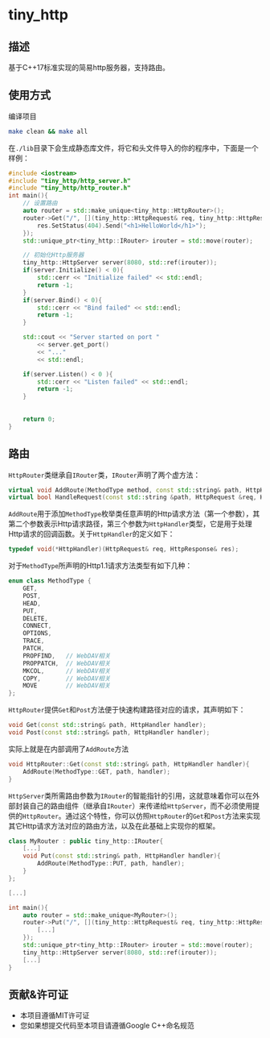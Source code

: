 # tiny_http

## 描述

基于C++17标准实现的简易http服务器，支持路由。

## 使用方式

编译项目

```sh
make clean && make all
```

在`./lib`目录下会生成静态库文件，将它和头文件导入的你的程序中，下面是一个样例：

```cpp
#include <iostream>
#include "tiny_http/http_server.h"
#include "tiny_http/http_router.h"
int main(){
    // 设置路由
    auto router = std::make_unique<tiny_http::HttpRouter>();
    router->Get("/", [](tiny_http::HttpRequest& req, tiny_http::HttpResponse& res){
        res.SetStatus(404).Send("<h1>HelloWorld</h1>");
    });
    std::unique_ptr<tiny_http::IRouter> irouter = std::move(router);

    // 初始化Http服务器
    tiny_http::HttpServer server(8080, std::ref(irouter));
    if(server.Initialize() < 0){
        std::cerr << "Initialize failed" << std::endl;
        return -1;
    }
    if(server.Bind() < 0){
        std::cerr << "Bind failed" << std::endl;
        return -1;
    }

    std::cout << "Server started on port "
        << server.get_port() 
        << "..."
        << std::endl;

    if(server.Listen() < 0 ){
        std::cerr << "Listen failed" << std::endl;
        return -1;
    }
    
    
    return 0;
}
```

## 路由

`HttpRouter`类继承自`IRouter`类，`IRouter`声明了两个虚方法：

```cpp
virtual void AddRoute(MethodType method, const std::string& path, HttpHandler handler) = 0;
virtual bool HandleRequest(const std::string &path, HttpRequest &req, HttpResponse &res) = 0;
```

`AddRoute`用于添加`MethodType`枚举类任意声明的Http请求方法（第一个参数），其第二个参数表示Http请求路径，第三个参数为`HttpHandler`类型，它是用于处理Http请求的回调函数。关于`HttpHandler`的定义如下：

```cpp
typedef void(*HttpHandler)(HttpRequest& req, HttpResponse& res);
```

对于`MethodType`所声明的Http1.1请求方法类型有如下几种：

```cpp
enum class MethodType {
    GET,
    POST,
    HEAD,
    PUT,
    DELETE,
    CONNECT,
    OPTIONS,
    TRACE,
    PATCH,
    PROPFIND,   // WebDAV相关
    PROPPATCH,  // WebDAV相关
    MKCOL,      // WebDAV相关
    COPY,       // WebDAV相关
    MOVE        // WebDAV相关
};
```

`HttpRouter`提供`Get`和`Post`方法便于快速构建路径对应的请求，其声明如下：

```cpp
void Get(const std::string& path, HttpHandler handler);
void Post(const std::string& path, HttpHandler handler);
```

实际上就是在内部调用了`AddRoute`方法

```cpp
void HttpRouter::Get(const std::string& path, HttpHandler handler){
    AddRoute(MethodType::GET, path, handler);
}
```

`HttpServer`类所需路由参数为`IRouter`的智能指针的引用，这就意味着你可以在外部封装自己的路由组件（继承自`IRouter`）来传递给`HttpServer`，而不必须使用提供的`HttpRouter`。通过这个特性，你可以仿照`HttpRouter`的`Get`和`Post`方法来实现其它Http请求方法对应的路由方法，以及在此基础上实现你的框架。

```cpp
class MyRouter : public tiny_http::IRouter{
    [...]
    void Put(const std::string& path, HttpHandler handler){
        AddRoute(MethodType::PUT, path, handler);
    }
};

[...]

int main(){
    auto router = std::make_unique<MyRouter>();
    router->Put("/", [](tiny_http::HttpRequest& req, tiny_http::HttpResponse& res){
        [...]
    });
    std::unique_ptr<tiny_http::IRouter> irouter = std::move(router);
    tiny_http::HttpServer server(8080, std::ref(irouter));
    [...]
}
```

## 贡献&许可证

* 本项目遵循MIT许可证
* 您如果想提交代码至本项目请遵循Google C++命名规范
